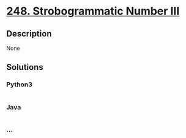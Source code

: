 # [248. Strobogrammatic Number III](https://leetcode.com/problems/strobogrammatic-number-iii)

## Description
None


## Solutions


### Python3

```python

```

### Java

```java

```

### ...
```

```
